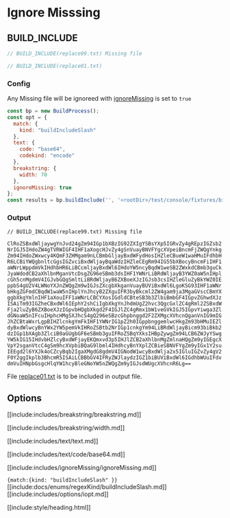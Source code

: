 # Ignore Misssing

## BUILD_INCLUDE


```js
// BUILD_INCLUDE(replace99.txt) Missing file

// BUILD_INCLUDE(replace01.txt)
```

### Config

Any Missing file will be ignoreed with [ignoreMissing](/build-include/pages/Docs/Main/Options/ignoreMissing/index.html) is set to `true`

````js
const bp = new BuildProcess();
const opt = {
  match: {
    kind: "buildIncludeSlash"
  },
  text: {
    code: "base64",
    codekind: "encode"
  },
  breakstring: {
    width: 70
  },
  ignoreMissing: true
};
const results = bp.buildInclude('', '<rootDir>/test/console/fixtures/bi-replace99.txt', opt);
````

### Output

```text
// BUILD_INCLUDE(replace99.txt) Missing file

ClRoZSBxdWljaywgYnJvd24gZm94IGp1bXBzIG92ZXIgYSBsYXp5IGRvZy4gREpzIGZsb2
NrIGJ5IHdoZW4gTVRWIGF4IHF1aXogcHJvZy4gSnVuayBNVFYgcXVpeiBncmFjZWQgYnkg
Zm94IHdoZWxwcy4KQmF3ZHMgam9nLCBmbGljayBxdWFydHosIHZleCBueW1waHMuIFdhbH
R6LCBiYWQgbnltcGgsIGZvciBxdWljayBqaWdzIHZleCEgRm94IG55bXBocyBncmFiIHF1
aWNrLWppdmVkIHdhbHR6LiBCcmljayBxdWl6IHdoYW5ncyBqdW1weSB2ZWxkdCBmb3guCk
JyaWdodCB2aXhlbnMganVtcDsgZG96eSBmb3dsIHF1YWNrLiBRdWljayB3YWZ0aW5nIHpl
cGh5cnMgdmV4IGJvbGQgSmltLiBRdWljayB6ZXBoeXJzIGJsb3csIHZleGluZyBkYWZ0IE
ppbS4gU2V4LWNoYXJnZWQgZm9wIGJsZXcgbXkganVuayBUViBxdWl6LgoKSG93IHF1aWNr
bHkgZGFmdCBqdW1waW5nIHplYnJhcyB2ZXguIFR3byBkcml2ZW4gam9ja3MgaGVscCBmYX
ggbXkgYmlnIHF1aXouIFF1aWNrLCBCYXosIGdldCBteSB3b3ZlbiBmbGF4IGpvZGhwdXJz
ISAiTm93IGZheCBxdWl6IEphY2shCiIgbXkgYnJhdmUgZ2hvc3QgcGxlZC4gRml2ZSBxdW
Fja2luZyB6ZXBoeXJzIGpvbHQgbXkgd2F4IGJlZC4gRmx1bW1veGVkIGJ5IGpvYiwga3Zl
dGNoaW5nIFcuIHphcHMgSXJhcS4gQ296eSBzcGhpbnggd2F2ZXMgcXVhcnQganVnIG9mIG
JhZCBtaWxrLgpBIHZlcnkgYmFkIHF1YWNrIG1pZ2h0IGppbnggemlwcHkgZm93bHMuIEZl
dyBxdWlwcyBnYWx2YW5pemVkIHRoZSBtb2NrIGp1cnkgYm94LiBRdWljayBicm93biBkb2
dzIGp1bXAgb3ZlciB0aGUgbGF6eSBmb3guIFRoZSBqYXksIHBpZywgZm94LCB6ZWJyYSwg
YW5kIG15IHdvbHZlcyBxdWFjayEKQmxvd3p5IHJlZCB2aXhlbnMgZmlnaHQgZm9yIGEgcX
VpY2sganVtcC4gSm9hcXVpbiBQaG9lbml4IHdhcyBnYXplZCBieSBNVFYgZm9yIGx1Y2su
IEEgd2l6YXJk4oCZcyBqb2IgaXMgdG8gdmV4IGNodW1wcyBxdWlja2x5IGluIGZvZy4gV2
F0Y2ggIkplb3BhcmR5ISAiLCBBbGV4IFRyZWJlaydzIGZ1biBUViBxdWl6IGdhbWUuIFdv
dmVuIHNpbGsgcHlqYW1hcyBleGNoYW5nZWQgZm9yIGJsdWUgcXVhcnR6Lg==
```

File [replace01.txt](replacements/replace01.txt.html) is to be included in output file.

## Options

[[include:includes/breakstring/breakstring.md]]

[[include:includes/breakstring/width.md]]

[[include:includes/text/text.md]]

[[include:includes/text/code/base64.md]]

[[include:includes/ignoreMissing/ignoreMissing.md]]

`{match:{kind: "buildIncludeSlash" }}`  
[[include:docs/enums/regexKind/buildIncludeSlash.md]]
[[include:includes/options/iopt.md]]

[[include:style/heading.html]]